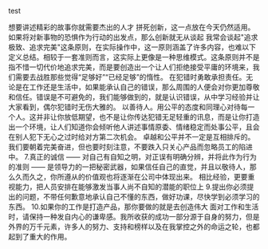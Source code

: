 test

想要讲述精彩的故事你就需要杰出的人才
拼死创新，这一点放在今天仍然适用。如果将对新事物的恐惧作为行动的出发点，那么创新就无从谈起
我常会谈起"追求极致、追求完美"这条原则，在实际操作中，这一原则涵盖了许多内容，也难以下定义总结。相较于一套准则而言，这实际上更像是一种思维模式。这条原则并不是指不惜一切代价地追求完美，而是要创造出一个让人们拒绝接受平庸的环境来，我们需要去战胜那些觉得“足够好”“已经足够”的惰性。
在犯错时勇敢承担责任。无论是在工作还是生活中，如果能承认自己的错误，那么周围的人便会对你更加尊敬和信任。错误是不可避免的，我们能够做到的，就是认识错误，从中学习经验并让大家看到，偶尔犯错时无伤大雅的。
以善待人。用公平的态度和同理心对待每一个人。这并非让你放低期望，也不是让你传达犯错无足轻重的讯息，而是让你打造出一个环境，让人们知道你会倾听他人讲述事情原委、情绪稳定而处事公平，且会在别人犯下无心之过时给对方第二次机会。
卓越和公平并不一定是互相排斥的。我们要朝着完美奋进，但也要时刻注意，不要跌入只关心产品而忽略员工的陷进中。 7.真正的诚信 —— 对自己有自知之明，对正误有明确分辨，并将此作为行为的准则 —— 是领导力的一把秘密武器，如果信任自己的直觉，并且以敬待人，那么久而久之，你所遵从的价值观也将逐渐在公司中体现出来。
相比经验，更要重视能力，把人员安排在能够激发当事人尚不自知的潜能的职位上 9.提出你必须提出的问题，不带任何歉意地承认自己不懂的东西，做好功课，尽快学到必须学习的东西。 10.如果你的工作是打造产品，那你要做的就是去创造伟大
面对工作和生活时，请保持一种发自内心的谦卑感。我所收获的成功一部分源于自身的努力，但是外界的万千元素，许多人的努力、支持和榜样以及在我掌控之外的命运之轮，也都起到了重大的作用。

